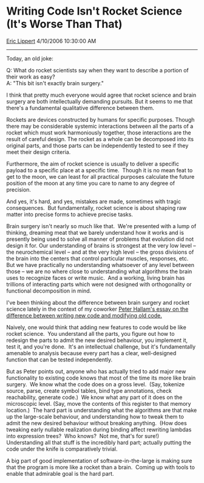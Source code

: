 # Writing Code Isn't Rocket Science (It's Worse Than That)

[Eric Lippert](https://social.msdn.microsoft.com/profile/Eric%20Lippert) 4/10/2006 10:30:00 AM

-----

Today, an old joke:

Q: What do rocket scientists say when they want to describe a portion of their work as easy?  
A: "This bit isn't exactly brain surgery."

I think that pretty much everyone would agree that rocket science and brain surgery are both intellectually demanding pursuits. But it seems to me that there's a fundamental qualitative difference between them. 

Rockets are devices constructed by humans for specific purposes. Though there may be considerable systemic interactions between all the parts of a rocket which must work harmoniously together, those interactions are the result of careful design. The rocket as a whole can be decomposed into its original parts, and those parts can be independently tested to see if they meet their design criteria.

Furthermore, the aim of rocket science is usually to deliver a specific payload to a specific place at a specific time.  Though it is no mean feat to get to the moon, we can least for all practical purposes calculate the future position of the moon at any time you care to name to any degree of precision.

And yes, it's hard, and yes, mistakes are made, sometimes with tragic consequences.  But fundamentally, rocket science is about shaping raw matter into precise forms to achieve precise tasks.

Brain surgery isn't nearly so much like that.  We're presented with a lump of thinking, dreaming meat that we barely understand how it works and is presently being used to solve all manner of problems that evolution did not design it for. Our understanding of brains is strongest at the very low level – the neurochemical level – and at the very high level – the gross divisions of the brain into the centers that control particular muscles, responses, etc. But we have practically no understanding whatsoever of any level between those – we are no where close to understanding what algorithms the brain uses to recognize faces or write music.  And a working, living brain has trillions of interacting parts which were not designed with orthogonality or functional decomposition in mind. 

I've been thinking about the difference between brain surgery and rocket science lately in the context of my coworker [Peter Hallam's essay on the difference between writing new code and modifying old code.](http://blogs.msdn.com/peterhal/archive/2006/01/04/509302.aspx)

Naively, one would think that adding new features to code would be like rocket science.  You understand all the parts, you figure out how to redesign the parts to admit the new desired behaviour, you implement it, test it, and you're done.  It's an intellectual challenge, but it's fundamentally amenable to analysis because every part has a clear, well-designed function that can be tested independently.

But as Peter points out, anyone who has actually tried to add major new functionality to existing code knows that most of the time its more like brain surgery.  We know what the code does on a gross level.  (Say, tokenize source, parse, create symbol tables, bind type annotations, check reachability, generate code.)  We know what any part of it does on the microscopic level. (Say, move the contents of this register to that memory location.)  The hard part is understanding what the algorithms are that make up the large-scale behaviour, and understanding how to tweak them to admit the new desired behaviour without breaking anything.  (How does tweaking early nullable realization during binding affect rewriting lambdas into expression trees?  Who knows?  Not me, that's for sure\!)  Understanding all that stuff is the incredibly hard part; actually putting the code under the knife is comparatively trivial.

A big part of good implementation of software-in-the-large is making sure that the program is more like a rocket than a brain.  Coming up with tools to enable that admirable goal is the hard part.

